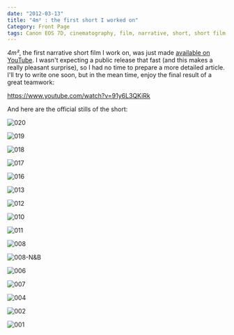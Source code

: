 ```yaml
---
date: "2012-03-13"
title: "4m² : the first short I worked on"
Category: Front Page
tags: Canon EOS 7D, cinematography, film, narrative, short, short film, Video, youtube
---
```


_4m²_, the first narrative short film I work on, was just made [available on YouTube](https://www.youtube.com/watch?v=91y6L3QKiRk). I wasn't expecting a public release that fast (and this makes a really pleasant surprise), so I had no time to prepare a more detailed article. I'll try to write one soon, but in the mean time, enjoy the final result of a great teamwork:

https://www.youtube.com/watch?v=91y6L3QKiRk

And here are the official stills of the short:

![020]({attach}020.png)

![019]({attach}019.png)

![018]({attach}018.png)

![017]({attach}017.png)

![016]({attach}016.png)

![013]({attach}013.png)

![012]({attach}012.png)

![010]({attach}010.png)

![011]({attach}011.png)

![008]({attach}008.png)

![008-N&B]({attach}008-NB.png)

![006]({attach}006.png)

![007]({attach}007.png)

![004]({attach}004.png)

![002]({attach}002.png)

![001]({attach}001.png)

